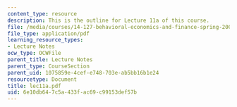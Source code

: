 ```yaml
---
content_type: resource
description: This is the outline for Lecture 11a of this course.
file: /media/courses/14-127-behavioral-economics-and-finance-spring-2004/6e10db647c5a433fac69c99153def57b_lec11a.pdf
file_type: application/pdf
learning_resource_types:
- Lecture Notes
ocw_type: OCWFile
parent_title: Lecture Notes
parent_type: CourseSection
parent_uid: 1075859e-4cef-e748-703e-ab5bb16b1e24
resourcetype: Document
title: lec11a.pdf
uid: 6e10db64-7c5a-433f-ac69-c99153def57b
---
```

